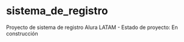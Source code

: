 <h1> sistema_de_registro </h1>
Proyecto de sistema de registro Alura LATAM
- Estado de proyecto: En construcción
